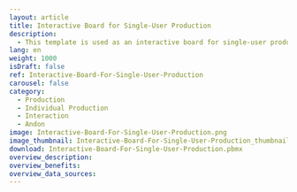 ```yaml
---
layout: article
title: Interactive Board for Single-User Production
description: 
  - This template is used as an interactive board for single-user production. By using a touch screen at the corresponding workplace, the respective employee can report problems, stop assembly times and at the same time see how many parts are still to be completed for a specific order. This information can be centrally monitored elsewhere to optimize production.
lang: en
weight: 1000
isDraft: false
ref: Interactive-Board-For-Single-User-Production
carousel: false
category:
  - Production
  - Individual Production
  - Interaction
  - Andon
image: Interactive-Board-For-Single-User-Production.png
image_thumbnail: Interactive-Board-For-Single-User-Production_thumbnail.png
download: Interactive-Board-For-Single-User-Production.pbmx
overview_description:
overview_benefits:
overview_data_sources:
---
```

